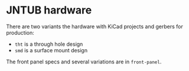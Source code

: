 # JNTUB hardware

There are two variants the hardware with KiCad projects and gerbers for production:

- `tht` is a through hole design
- `smd` is a surface mount design

The front panel specs and several variations are in `front-panel`.